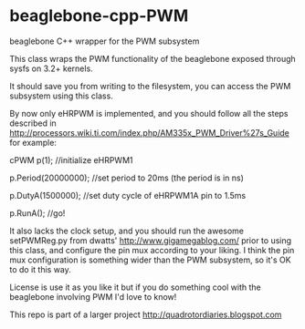 beaglebone-cpp-PWM
==================

beaglebone C++ wrapper for the PWM subsystem

This class wraps the PWM functionality of the beaglebone exposed through sysfs on 3.2+ kernels.

It should save you from writing to the filesystem, you can access the PWM subsystem using this class.

By now only eHRPWM is implemented, and you should follow all the steps described in http://processors.wiki.ti.com/index.php/AM335x_PWM_Driver%27s_Guide
for example:

cPWM p(1);            //initialize eHRPWM1

p.Period(20000000);   //set period to 20ms (the period is in ns)

p.DutyA(1500000);     //set duty cycle of eHRPWM1A pin to 1.5ms

p.RunA();            //go!


It also lacks the clock setup, and you should run the awesome setPWMReg.py from dwatts' http://www.gigamegablog.com/ prior to using this class, and configure the pin mux according to your liking.
I think the pin mux configuration is something wider than the PWM subsystem, so it's OK to do it this way.

License is use it as you like it but if you do something cool with the beaglebone involving PWM I'd love to know!

This repo is part of a larger project http://quadrotordiaries.blogspot.com